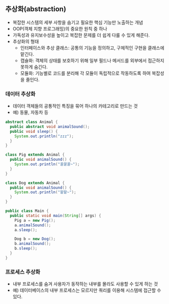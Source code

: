 ## 추상화(abstraction)

- 복잡한 시스템의 세부 사항을 숨기고 필요한 핵심 기능만 노출하는 개념
- OOP(객체 지향 프로그래밍)의 중요한 원칙 중 하나
- 가독성과 유지보수성을 높이고 복잡한 문제를 더 쉽게 다룰 수 있게 해준다.
- 추상화의 형태
  - 인터페이스와 추상 클래스: 공통의 기능을 정의하고, 구체적인 구현을 클래스에 맡긴다.
  - 캡슐화: 객체의 상태를 보호하기 위해 일부 필드나 메서드를 외부에서 접근하지 못하게 숨긴다.
  - 모듈화: 기능별로 코드를 분리해 각 모듈이 독립적으로 작동하도록 하여 복잡성을 줄인다.

### 데이터 추상화

- 데이터 객체들의 공통적인 특징을 묶어 하나의 카테고리로 만드는 것
- 예) 동물, 자동차 등

```java
abstract class Animal {
  public abstract void animalSound();
  public void sleep() {
    System.out.println("zzz");
  }
}

class Pig extends Animal {
  public void animalSound() {
    System.out.println("꿀꿀꿀~");
  }
}

class Dog extends Animal {
  public void animalSound() {
    System.out.println("왈왈~");
  }
}

public class Main {
  public static void main(String[] args) {
    Pig a = new Pig();
    a.animalSound();
    a.sleep();

    Dog b = new Dog();
    b.animalSound();
    b.sleep();
  }
}
```

### 프로세스 추상화

- 내부 프로세스를 숨겨 사용자가 동작하는 내부를 몰라도 사용할 수 있게 하는 것
- 예) 데이터베이스의 내부 프로세스는 모르지만 쿼리를 이용해 시스템에 접근할 수 있다.
